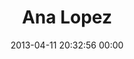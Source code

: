 ---
title: "Ana Lopez"
date: 2013-04-11 20:32:56 00:00
permalink: /alopez
twitter: "malanicko"
likes: [1859,1095,972,1103]
id: 1925
gravatar: "http://www.gravatar.com/avatar/74d10d336f119752ab0c76dff15df856"
---